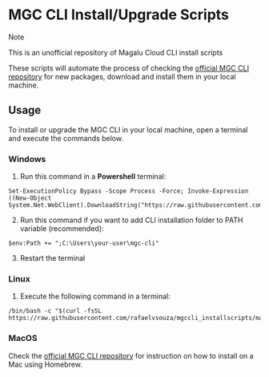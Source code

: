 # MGC CLI Install/Upgrade Scripts

> [!NOTE]
> This is an unofficial repository of Magalu Cloud CLI install scripts

These scripts will automate the process of checking the [official MGC CLI repository](https://github.com/MagaluCloud/mgccli/releases) for new packages, download and install them in your local machine.

## Usage

To install or upgrade the MGC CLI in your local machine, open a terminal and execute the commands below.


### Windows 

1. Run this command in a **Powershell** terminal:

```
Set-ExecutionPolicy Bypass -Scope Process -Force; Invoke-Expression ((New-Object System.Net.WebClient).DownloadString("https://raw.githubusercontent.com/rafaelvsouza/mgccli_installscripts/main/mgc_cli_install.ps1"))
```

2. Run this command if you want to add CLI installation folder to PATH variable (recommended):

```
$env:Path += ";C:\Users\your-user\mgc-cli"
```

3. Restart the terminal

### Linux

1. Execute the following command in a terminal:
   
```
/bin/bash -c "$(curl -fsSL https://raw.githubusercontent.com/rafaelvsouza/mgccli_installscripts/main/mgc_cli_install.sh)"
```

### MacOS

Check the [official MGC CLI repository](https://github.com/MagaluCloud/mgccli?tab=readme-ov-file#macos) for instruction on how to install on a Mac using Homebrew.

